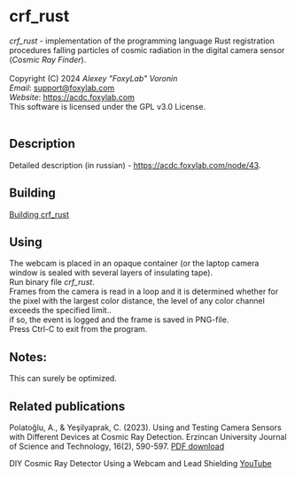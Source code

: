 # crf_rust
<i>crf_rust</i> - implementation of the programming language Rust registration procedures falling particles of cosmic radiation in the digital camera sensor (<i>Cosmic Ray Finder</i>).<br/><br/>
Copyright (C) 2024 <i>Alexey "FoxyLab" Voronin</i><br/>
<i>Email</i>:    support@foxylab.com<br/>
<i>Website</i>:  https://acdc.foxylab.com<br/>
This software is licensed under the GPL v3.0 License.<br/><br/>

## Description
Detailed description (in russian) - https://acdc.foxylab.com/node/43.

## Building
[Building crf_rust](BUILDING.md)

## Using
The webcam is placed in an opaque container (or the laptop camera window is sealed with several layers of insulating tape).<br>
Run binary file <i>crf_rust</i>.<br>
Frames from the camera is read in a loop and it is determined whether for the pixel with the largest color distance, the level of any color channel exceeds the specified limit..<br>
if so, the event is logged and the frame is saved in PNG-file.<br>
Press Ctrl-C to exit from the program.

## Notes:
This can surely be optimized. 

## Related publications

Polatoğlu, A., & Yeşilyaprak, C. (2023). Using and Testing Camera Sensors with Different Devices at Cosmic Ray Detection. Erzincan University Journal of Science and Technology, 16(2), 590-597. [PDF download](https://dergipark.org.tr/en/download/article-file/2616216)

DIY Cosmic Ray Detector Using a Webcam and Lead Shielding [YouTube](https://youtu.be/k-Nxso1DdhA?feature=shared)

